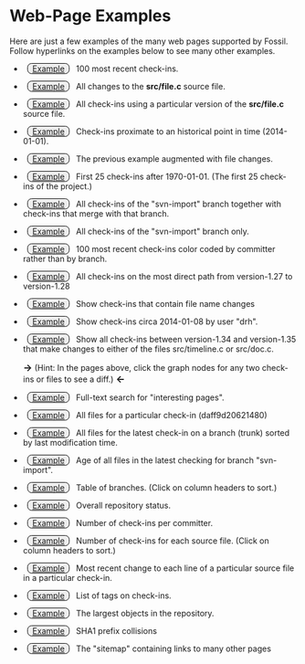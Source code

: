 Web-Page Examples
=================

Here are just a few examples of the many web pages supported
by Fossil.  Follow hyperlinks on the examples below to see many
other examples.
<style>
.exbtn {
  border: 1px solid #000;
  margin: 1ex;
  border-radius: 1ex;
  padding: 0 1ex;
  background-color: #eee;
}
</style>

  *  <a target='_blank' class='exbtn'
     href='$ROOT/timeline?y=ci&n=100'>Example</a>
     100 most recent check-ins.

  *  <a target='_blank' class='exbtn'
     href='$ROOT/finfo?name=src/file.c'>Example</a>
     All changes to the <b>src/file.c</b> source file.

  *  <a target='_blank' class='exbtn'
     href='$ROOT/timeline?n=200&uf=0c3c2d086a'>Example</a>
     All check-ins using a particular version of the <b>src/file.c</b>
     source file.

  *  <a target='_blank' class='exbtn'
     href='$ROOT/timeline?n=11&y=ci&c=2014-01-01'>Example</a>
     Check-ins proximate to an historical point in time (2014-01-01).

  *  <a target='_blank' class='exbtn'
     href='$ROOT/timeline?n=11&y=ci&c=2014-01-01&v=1'>Example</a>
     The previous example augmented with file changes.

  *  <a target='_blank' class='exbtn'
     href='$ROOT/timeline?n=25&y=ci&a=1970-01-01'>Example</a>
     First 25 check-ins after 1970-01-01.  (The first 25 check-ins of
     the project.)

  *  <a target='_blank' class='exbtn'
     href='$ROOT/timeline?n=200&r=svn-import'>Example</a>
     All check-ins of the "svn-import" branch together with check-ins
     that merge with that branch.

  *  <a target='_blank' class='exbtn'
     href='$ROOT/timeline?n=200&t=svn-import'>Example</a>
     All check-ins of the "svn-import" branch only.

  *  <a target='_blank' class='exbtn'
     href='$ROOT/timeline?n=100&y=ci&ubg'>Example</a>
     100 most recent check-ins color coded by committer rather than by branch.

  *  <a target='_blank' class='exbtn'
     href='$ROOT/timeline?from=version-1.27&to=version-1.28'>Example</a>
     All check-ins on the most direct path from
     version-1.27 to version-1.28

  *  <a target='_blank' class='exbtn'
     href='$ROOT/timeline?namechng'>Example</a>
     Show check-ins that contain file name changes

  *  <a target='_blank' class='exbtn'
     href='$ROOT/timeline?u=drh&c=2014-01-08&y=ci'>Example</a>
     Show check-ins circa 2014-01-08 by user "drh".

  *  <a target='_blank' class='exbtn'
     href='$ROOT/timeline?from=version-1.34&to=version-1.35&chng=src/timeline.c,src/doc.c'>Example</a>
     Show all check-ins between version-1.34 and version-1.35 that make
     changes to either of the files src/timeline.c or src/doc.c.

     <big><b>&rarr;</b></big> (Hint:  In the pages above, click the graph nodes
     for any two check-ins or files to see a diff.)
     <big><b>&larr;</b></big>

  *  <a target='_blank' class='exbtn'
     href='$ROOT/search?s=interesting+pages'>Example</a>
     Full-text search for "interesting pages".

  *  <a target='_blank' class='exbtn'
     href='$ROOT/tree?ci=daff9d20621&type=tree'>Example</a>
     All files for a particular check-in (daff9d20621480)

  *  <a target='_blank' class='exbtn'
     href='$ROOT/tree?ci=trunk&type=tree&mtime=1'>Example</a>
     All files for the latest check-in on a branch (trunk) sorted by
     last modification time.

  *  <a target='_blank' class='exbtn'
     href='$ROOT/fileage?name=svn-import'>Example</a>
     Age of all files in the latest checking for branch "svn-import".

  *  <a target='_blank' class='exbtn'
     href='$ROOT/brlist'>Example</a>
     Table of branches.  (Click on column headers to sort.)

  *  <a target='_blank' class='exbtn'
     href='$ROOT/stat'>Example</a>
     Overall repository status.

  *  <a target='_blank' class='exbtn'
     href='$ROOT/reports?type=ci&view=byuser'>Example</a>
     Number of check-ins per committer.

  *  <a target='_blank' class='exbtn'
     href='$ROOT/reports?view=byfile'>Example</a>
     Number of check-ins for each source file.
     (Click on column headers to sort.)

  *  <a target='_blank' class='exbtn'
     href='$ROOT/blame?checkin=5260fbf63287&filename=src/rss.c&limit=-1'>
       Example</a>
     Most recent change to each line of a particular source file in a
     particular check-in.

  *  <a target='_blank' class='exbtn'
     href='$ROOT/taglist'>Example</a>
     List of tags on check-ins.

  *  <a target='_blank' class='exbtn'
     href='$ROOT/bigbloblist'>Example</a>
     The largest objects in the repository.

  *  <a target='_blank' class='exbtn'
     href='$ROOT/hash-collisions'>Example</a>
     SHA1 prefix collisions

  *  <a target='_blank' class='exbtn'
     href='$ROOT/sitemap'>Example</a>
     The "sitemap" containing links to many other pages
